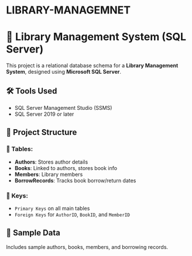 # LIBRARY-MANAGEMNET
# 📘 Library Management System (SQL Server)

This project is a relational database schema for a **Library Management System**, designed using **Microsoft SQL Server**.
## 🛠️ Tools Used

- SQL Server Management Studio (SSMS)
- SQL Server 2019 or later

## 📂 Project Structure
### 🧱 Tables:
- **Authors**: Stores author details
- **Books**: Linked to authors, stores book info
- **Members**: Library members
- **BorrowRecords**: Tracks book borrow/return dates

### 🔐 Keys:
- `Primary Keys` on all main tables
- `Foreign Keys` for `AuthorID`, `BookID`, and `MemberID`

## 🧪 Sample Data
Includes sample authors, books, members, and borrowing records.




